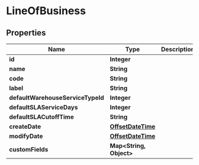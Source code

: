 
# LineOfBusiness

## Properties
Name | Type | Description | Notes
------------ | ------------- | ------------- | -------------
**id** | **Integer** |  |  [optional]
**name** | **String** |  |  [optional]
**code** | **String** |  |  [optional]
**label** | **String** |  |  [optional]
**defaultWarehouseServiceTypeId** | **Integer** |  |  [optional]
**defaultSLAServiceDays** | **Integer** |  |  [optional]
**defaultSLACutoffTime** | **String** |  |  [optional]
**createDate** | [**OffsetDateTime**](OffsetDateTime.md) |  |  [optional]
**modifyDate** | [**OffsetDateTime**](OffsetDateTime.md) |  |  [optional]
**customFields** | **Map&lt;String, Object&gt;** |  |  [optional]




